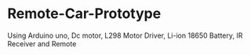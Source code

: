 # Remote-Car-Prototype
Using Arduino uno, Dc motor, L298 Motor Driver, Li-ion 18650 Battery, IR Receiver and Remote 
